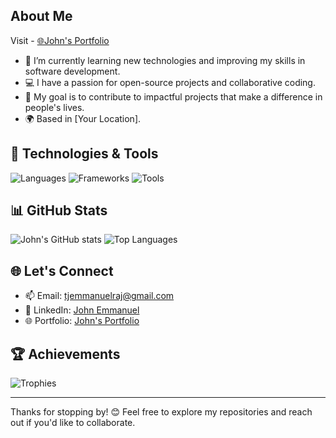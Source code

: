 
## About Me
Visit - [🌐John's Portfolio](https://john672000.github.io/JohnE_Portfolio/#/)
- 🌱 I’m currently learning new technologies and improving my skills in software development.
- 💻 I have a passion for open-source projects and collaborative coding.
- 🎯 My goal is to contribute to impactful projects that make a difference in people's lives.
- 🌍 Based in [Your Location].

## 🔧 Technologies & Tools
![Languages](https://skillicons.dev/icons?i=js,python,java&theme=dark)
![Frameworks](https://skillicons.dev/icons?i=react,nodejs,django&theme=dark)
![Tools](https://skillicons.dev/icons?i=git,docker,kubernetes&theme=dark)

## 📊 GitHub Stats
![John's GitHub stats](https://github-readme-stats.vercel.app/api?username=john672000&show_icons=true&theme=dark)
![Top Languages](https://github-readme-stats.vercel.app/api/top-langs/?username=john672000&layout=compact&theme=dark)



## 🌐 Let's Connect
- 📫 Email: [tjemmanuelraj@gmail.com](mailto:tjemmanuelraj@gmail.com)
- 💼 LinkedIn: [John Emmanuel ](https://www.linkedin.com/in/john-emmanuelraj/)
- 🌐 Portfolio: [John's Portfolio](https://john672000.github.io/JohnE_Portfolio/#/)

## 🏆 Achievements
![Trophies](https://github-profile-trophy.vercel.app/?username=john672000&theme=radical&margin-w=15&margin-h=15)

---

Thanks for stopping by! 😊 Feel free to explore my repositories and reach out if you'd like to collaborate.
